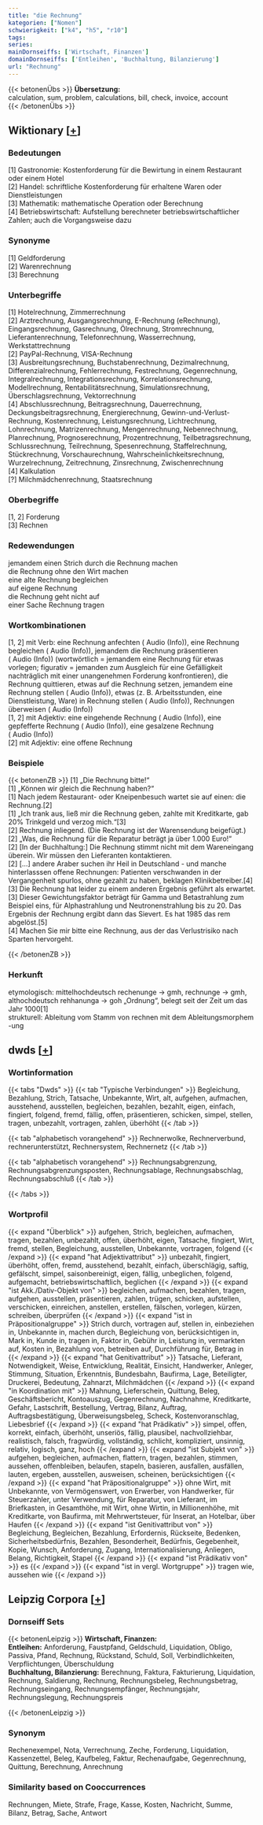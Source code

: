 ```yaml
---
title: "die Rechnung"
kategorien: ["Nomen"]
schwierigkeit: ["k4", "h5", "r10"]
tags:
series:
mainDornseiffs: ['Wirtschaft, Finanzen']
domainDornseiffs: ['Entleihen', 'Buchhaltung, Bilanzierung']
url: "Rechnung"
---
```


{{< betonenÜbs >}}
**Übersetzung:**  
calculation, sum, problem, calculations, bill, check, invoice, account  
{{< /betonenÜbs >}}

## Wiktionary [[+](https://de.wiktionary.org/wiki/Rechnung)]

### Bedeutungen
[1] Gastronomie: Kostenforderung für die Bewirtung in einem Restaurant oder einem Hotel  
[2] Handel: schriftliche Kostenforderung für erhaltene Waren oder Dienstleistungen  
[3] Mathematik: mathematische Operation oder Berechnung  
[4] Betriebswirtschaft: Aufstellung berechneter betriebswirtschaftlicher Zahlen; auch die Vorgangsweise dazu  

### Synonyme
[1] Geldforderung  
[2] Warenrechnung  
[3] Berechnung  

### Unterbegriffe
[1] Hotelrechnung, Zimmerrechnung  
[2] Arztrechnung, Ausgangsrechnung, E-Rechnung (eRechnung), Eingangsrechnung, Gasrechnung, Ölrechnung, Stromrechnung, Lieferantenrechnung, Telefonrechnung, Wasserrechnung, Werkstattrechnung  
[2] PayPal-Rechnung, VISA-Rechnung  
[3] Ausbreitungsrechnung, Buchstabenrechnung, Dezimalrechnung, Differenzialrechnung, Fehlerrechnung, Festrechnung, Gegenrechnung, Integralrechnung, Integrationsrechnung, Korrelationsrechnung, Modellrechnung, Rentabilitätsrechnung, Simulationsrechnung, Überschlagsrechnung, Vektorrechnung  
[4] Abschlussrechnung, Beitragsrechnung, Dauerrechnung, Deckungsbeitragsrechnung, Energierechnung, Gewinn-und-Verlust-Rechnung, Kostenrechnung, Leistungsrechnung, Lichtrechnung, Lohnrechnung, Matrizenrechnung, Mengenrechnung, Nebenrechnung, Planrechnung, Prognoserechnung, Prozentrechnung, Teilbetragsrechnung, Schlussrechnung, Teilrechnung, Spesenrechnung, Staffelrechnung, Stückrechnung, Vorschaurechnung, Wahrscheinlichkeitsrechnung, Wurzelrechnung, Zeitrechnung, Zinsrechnung, Zwischenrechnung  
[4] Kalkulation  
[?] Milchmädchenrechnung, Staatsrechnung  

### Oberbegriffe
[1, 2] Forderung  
[3] Rechnen  

### Redewendungen
jemandem einen Strich durch die Rechnung machen  
die Rechnung ohne den Wirt machen  
eine alte Rechnung begleichen  
auf eigene Rechnung  
die Rechnung geht nicht auf  
einer Sache Rechnung tragen  

### Wortkombinationen
[1, 2] mit Verb: eine Rechnung anfechten ( Audio (Info)), eine Rechnung begleichen ( Audio (Info)), jemandem die Rechnung präsentieren ( Audio (Info)) (wortwörtlich = jemandem eine Rechnung für etwas vorlegen; figurativ = jemanden zum Ausgleich für eine Gefälligkeit nachträglich mit einer unangenehmen Forderung konfrontieren), die Rechnung quittieren, etwas auf die Rechnung setzen, jemandem eine Rechnung stellen ( Audio (Info)), etwas (z. B. Arbeitsstunden, eine Dienstleistung, Ware) in Rechnung stellen ( Audio (Info)), Rechnungen überweisen ( Audio (Info))  
[1, 2] mit Adjektiv: eine eingehende Rechnung ( Audio (Info)), eine gepfefferte Rechnung ( Audio (Info)), eine gesalzene Rechnung ( Audio (Info))  
[2] mit Adjektiv: eine offene Rechnung  

### Beispiele
{{< betonenZB >}}
[1] „Die Rechnung bitte!“  
[1] „Können wir gleich die Rechnung haben?“  
[1] Nach jedem Restaurant- oder Kneipenbesuch wartet sie auf einen: die Rechnung.[2]  
[1] „Ich trank aus, ließ mir die Rechnung geben, zahlte mit Kreditkarte, gab 20% Trinkgeld und verzog mich.“[3]  
[2] Rechnung inliegend. (Die Rechnung ist der Warensendung beigefügt.)  
[2] „Was, die Rechnung für die Reparatur beträgt ja über 1.000 Euro!“  
[2] [In der Buchhaltung:] Die Rechnung stimmt nicht mit dem Wareneingang überein. Wir müssen den Lieferanten kontaktieren.  
[2] […] andere Araber suchen ihr Heil in Deutschland - und manche hinterlasssen offene Rechnungen: Patienten verschwanden in der Vergangenheit spurlos, ohne gezahlt zu haben, beklagen Klinikbetreiber.[4]  
[3] Die Rechnung hat leider zu einem anderen Ergebnis geführt als erwartet.  
[3] Dieser Gewichtungsfaktor beträgt für Gamma und Betastrahlung zum Beispiel eins, für Alphastrahlung und Neutronenstrahlung bis zu 20. Das Ergebnis der Rechnung ergibt dann das Sievert. Es hat 1985 das rem abgelöst.[5]  
[4] Machen Sie mir bitte eine Rechnung, aus der das Verlustrisiko nach Sparten hervorgeht.  

{{< /betonenZB >}}
### Herkunft
etymologisch: mittelhochdeutsch rechenunge → gmh, rechnunge → gmh, althochdeutsch rehhanunga → goh „Ordnung“, belegt seit der Zeit um das Jahr 1000[1]  
strukturell: Ableitung vom Stamm von rechnen mit dem Ableitungsmorphem -ung  



## dwds [[+](https://www.dwds.de/wb/Rechnung)]

### Wortinformation
{{< tabs "Dwds" >}}
{{< tab "Typische Verbindungen" >}}
Begleichung, Bezahlung, Strich, Tatsache, Unbekannte, Wirt, alt, aufgehen, aufmachen, ausstehend, ausstellen, begleichen, bezahlen, bezahlt, eigen, einfach, fingiert, folgend, fremd, fällig, offen, präsentieren, schicken, simpel, stellen, tragen, unbezahlt, vortragen, zahlen, überhöht
{{< /tab >}}

{{< tab "alphabetisch vorangehend" >}}
Rechnerwolke, Rechnerverbund, rechnerunterstützt, Rechnersystem, Rechnernetz
{{< /tab >}}

{{< tab "alphabetisch vorangehend" >}}
Rechnungsabgrenzung, Rechnungsabgrenzungsposten, Rechnungsablage, Rechnungsabschlag, Rechnungsabschluß
{{< /tab >}}

{{< /tabs >}}

### Wortprofil
{{< expand "Überblick" >}} aufgehen, Strich, begleichen, aufmachen, tragen, bezahlen, unbezahlt, offen, überhöht, eigen, Tatsache, fingiert, Wirt, fremd, stellen, Begleichung, ausstellen, Unbekannte, vortragen, folgend {{< /expand >}}
{{< expand "hat Adjektivattribut" >}} unbezahlt, fingiert, überhöht, offen, fremd, ausstehend, bezahlt, einfach, überschlägig, saftig, gefälscht, simpel, saisonbereinigt, eigen, fällig, unbeglichen, folgend, aufgemacht, betriebswirtschaftlich, beglichen {{< /expand >}}
{{< expand "ist Akk./Dativ-Objekt von" >}} begleichen, aufmachen, bezahlen, tragen, aufgehen, ausstellen, präsentieren, zahlen, trügen, schicken, aufstellen, verschicken, einreichen, anstellen, erstellen, fälschen, vorlegen, kürzen, schreiben, überprüfen {{< /expand >}}
{{< expand "ist in Präpositionalgruppe" >}} Strich durch, vortragen auf, stellen in, einbeziehen in, Unbekannte in, machen durch, Begleichung von, berücksichtigen in, Mark in, Kunde in, tragen in, Faktor in, Gebühr in, Leistung in, vermarkten auf, Kosten in, Bezahlung von, betreiben auf, Durchführung für, Betrag in {{< /expand >}}
{{< expand "hat Genitivattribut" >}} Tatsache, Lieferant, Notwendigkeit, Weise, Entwicklung, Realität, Einsicht, Handwerker, Anleger, Stimmung, Situation, Erkenntnis, Bundesbahn, Baufirma, Lage, Beteiligter, Druckerei, Bedeutung, Zahnarzt, Milchmädchen {{< /expand >}}
{{< expand "in Koordination mit" >}} Mahnung, Lieferschein, Quittung, Beleg, Geschäftsbericht, Kontoauszug, Gegenrechnung, Nachnahme, Kreditkarte, Gefahr, Lastschrift, Bestellung, Vertrag, Bilanz, Auftrag, Auftragsbestätigung, Überweisungsbeleg, Scheck, Kostenvoranschlag, Liebesbrief {{< /expand >}}
{{< expand "hat Prädikativ" >}} simpel, offen, korrekt, einfach, überhöht, unseriös, fällig, plausibel, nachvollziehbar, realistisch, falsch, fragwürdig, vollständig, schlicht, kompliziert, unsinnig, relativ, logisch, ganz, hoch {{< /expand >}}
{{< expand "ist Subjekt von" >}} aufgehen, begleichen, aufmachen, flattern, tragen, bezahlen, stimmen, aussehen, offenbleiben, belaufen, stapeln, basieren, ausfallen, ausfällen, lauten, ergeben, ausstellen, ausweisen, scheinen, berücksichtigen {{< /expand >}}
{{< expand "hat Präpositionalgruppe" >}} ohne Wirt, mit Unbekannte, von Vermögenswert, von Erwerber, von Handwerker, für Steuerzahler, unter Verwendung, für Reparatur, von Lieferant, im Briefkasten, in Gesamthöhe, mit Wirt, ohne Wirtin, in Millionenhöhe, mit Kreditkarte, von Baufirma, mit Mehrwertsteuer, für Inserat, an Hotelbar, über Haufen {{< /expand >}}
{{< expand "ist Genitivattribut von" >}} Begleichung, Begleichen, Bezahlung, Erfordernis, Rückseite, Bedenken, Sicherheitsbedürfnis, Bezahlen, Besonderheit, Bedürfnis, Gegebenheit, Kopie, Wunsch, Anforderung, Zugang, Internationalisierung, Anliegen, Belang, Richtigkeit, Stapel {{< /expand >}}
{{< expand "ist Prädikativ von" >}} es {{< /expand >}}
{{< expand "ist in vergl. Wortgruppe" >}} tragen wie, aussehen wie {{< /expand >}}

## Leipzig Corpora [[+](https://corpora.uni-leipzig.de/en/res?word=Rechnung&corpusId=deu_newscrawl-public_2018)]

### Dornseiff Sets
{{< betonenLeipzig >}}
**Wirtschaft, Finanzen:**  
**Entleihen:** Anforderung, Faustpfand, Geldschuld, Liquidation, Obligo, Passiva, Pfand, Rechnung, Rückstand, Schuld, Soll, Verbindlichkeiten, Verpflichtungen, Überschuldung  
**Buchhaltung, Bilanzierung:** Berechnung, Faktura, Fakturierung, Liquidation, Rechnung, Saldierung, Rechnung, Rechnungsbeleg, Rechnungsbetrag, Rechnungseingang, Rechnungsempfänger, Rechnungsjahr, Rechnungslegung, Rechnungspreis  

{{< /betonenLeipzig >}}

### Synonym
Rechenexempel, Nota, Verrechnung, Zeche, Forderung, Liquidation, Kassenzettel, Beleg, Kaufbeleg, Faktur, Rechenaufgabe, Gegenrechnung, Quittung, Berechnung, Anrechnung


### Similarity based on Cooccurrences
Rechnungen, Miete, Strafe, Frage, Kasse, Kosten, Nachricht, Summe, Bilanz, Betrag, Sache, Antwort

